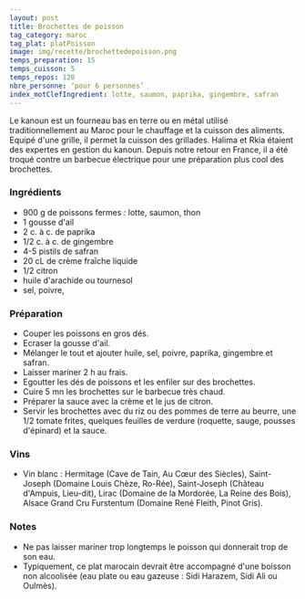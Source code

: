 ```yaml
---
layout: post
title: Brochettes de poisson
tag_category: maroc
tag_plat: platPoisson
image: img/recette/brochettedepoisson.png
temps_preparation: 15
temps_cuisson: 5
temps_repos: 120
nbre_personne: ‘pour 6 personnes’
index_motClefIngredient: lotte, saumon, paprika, gingembre, safran
---
```

Le kanoun est un fourneau bas en terre ou en métal utilisé traditionnellement au Maroc pour le chauffage et la cuisson des aliments. Equipé d'une grille, il permet la cuisson des grillades. Halima et Rkia étaient des expertes en gestion du kanoun. Depuis notre retour en France, il a été troqué contre un barbecue électrique pour une préparation plus cool des brochettes.  

### Ingrédients
* 900 g de poissons fermes : lotte, saumon, thon
* 1 gousse d'ail
* 2 c. à c. de paprika
* 1/2 c. à c. de gingembre
* 4-5 pistils de safran
* 20 cL de crème fraîche liquide
* 1/2 citron
* huile d'arachide ou tournesol
* sel, poivre,

### Préparation
* Couper les poissons en gros dés.
* Ecraser la gousse d'ail.
* Mélanger le tout et ajouter huile, sel, poivre, paprika, gingembre et safran.
* Laisser mariner 2 h au frais.
* Egoutter les dés de poissons et les enfiler sur des brochettes.
* Cuire 5 mn les brochettes sur le barbecue très chaud.
* Préparer la sauce avec la crème et le jus de citron.
* Servir les brochettes avec du riz ou des pommes de terre au beurre, une 1/2 tomate frites, quelques feuilles de verdure (roquette, sauge, pousses d'épinard) et la sauce.

### Vins
* Vin blanc : Hermitage (Cave de Tain, Au Cœur des Siècles), Saint-Joseph (Domaine Louis Chèze, Ro-Rée), Saint-Joseph (Château d'Ampuis, Lieu-dit), Lirac (Domaine de la Mordorée, La Reine des Bois), Alsace Grand Cru Furstentum (Domaine René Fleith, Pinot Gris).

### Notes
* Ne pas laisser mariner trop longtemps le poisson qui donnerait trop de son eau.
* Typiquement, ce plat marocain devrait être accompagné d'une boisson non alcoolisée (eau plate ou eau gazeuse : Sidi Harazem, Sidi Ali ou Oulmès).
